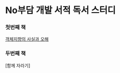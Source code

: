 
# No부담 개발 서적 독서 스터디


### 첫번째 책

[객체지향의 사실과 오해](https://github.com/jeehge/Study/tree/master/Book%20Study/%EA%B0%9D%EC%B2%B4%EC%A7%80%ED%96%A5%EC%9D%98%EC%82%AC%EC%8B%A4%EA%B3%BC%EC%98%A4%ED%95%B4)
### 두번째 책

[함께 자라기]
